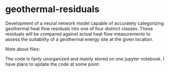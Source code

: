 # geothermal-residuals
Development of a neural network model capable of accurately categorizing geothermal heat flow residuals into one of four distinct classes. These residuals will be compared against actual heat flow measurements to assess the suitability of a geothermal energy site at the given location. 

Note about files:

The code is fairly unorganized and mainly stored on one jupyter notebook. I have plans to update the code at some point.
